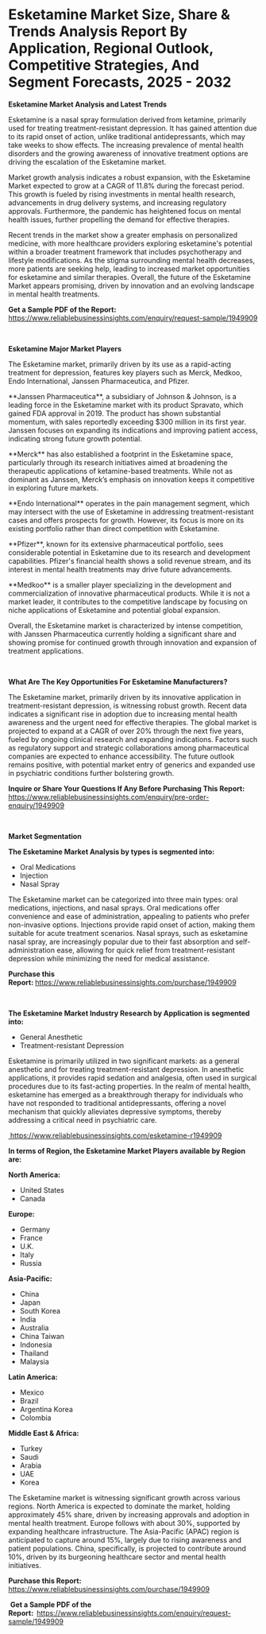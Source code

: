 <p><h1>Esketamine Market Size, Share & Trends Analysis Report By Application, Regional Outlook, Competitive Strategies, And Segment Forecasts, 2025 - 2032</h1></p><p><strong>Esketamine Market Analysis and Latest Trends</strong></p>
<p><p>Esketamine is a nasal spray formulation derived from ketamine, primarily used for treating treatment-resistant depression. It has gained attention due to its rapid onset of action, unlike traditional antidepressants, which may take weeks to show effects. The increasing prevalence of mental health disorders and the growing awareness of innovative treatment options are driving the escalation of the Esketamine market.</p><p>Market growth analysis indicates a robust expansion, with the Esketamine Market expected to grow at a CAGR of 11.8% during the forecast period. This growth is fueled by rising investments in mental health research, advancements in drug delivery systems, and increasing regulatory approvals. Furthermore, the pandemic has heightened focus on mental health issues, further propelling the demand for effective therapies.</p><p>Recent trends in the market show a greater emphasis on personalized medicine, with more healthcare providers exploring esketamine's potential within a broader treatment framework that includes psychotherapy and lifestyle modifications. As the stigma surrounding mental health decreases, more patients are seeking help, leading to increased market opportunities for esketamine and similar therapies. Overall, the future of the Esketamine Market appears promising, driven by innovation and an evolving landscape in mental health treatments.</p></p>
<p><strong>Get a Sample PDF of the Report:&nbsp;</strong> <a href="https://www.reliablebusinessinsights.com/enquiry/request-sample/1949909?utm_campaign=2285&utm_medium=2&utm_source=Github&utm_content=ia&utm_term=19042025&utm_id=esketamine">https://www.reliablebusinessinsights.com/enquiry/request-sample/1949909</a></p>
<p>&nbsp;</p>
<p><strong>Esketamine Major Market Players</strong></p>
<p><p>The Esketamine market, primarily driven by its use as a rapid-acting treatment for depression, features key players such as Merck, Medkoo, Endo International, Janssen Pharmaceutica, and Pfizer.</p><p>**Janssen Pharmaceutica**, a subsidiary of Johnson & Johnson, is a leading force in the Esketamine market with its product Spravato, which gained FDA approval in 2019. The product has shown substantial momentum, with sales reportedly exceeding $300 million in its first year. Janssen focuses on expanding its indications and improving patient access, indicating strong future growth potential. </p><p>**Merck** has also established a footprint in the Esketamine space, particularly through its research initiatives aimed at broadening the therapeutic applications of ketamine-based treatments. While not as dominant as Janssen, Merck’s emphasis on innovation keeps it competitive in exploring future markets.</p><p>**Endo International** operates in the pain management segment, which may intersect with the use of Esketamine in addressing treatment-resistant cases and offers prospects for growth. However, its focus is more on its existing portfolio rather than direct competition with Esketamine.</p><p>**Pfizer**, known for its extensive pharmaceutical portfolio, sees considerable potential in Esketamine due to its research and development capabilities. Pfizer's financial health shows a solid revenue stream, and its interest in mental health treatments may drive future advancements.</p><p>**Medkoo** is a smaller player specializing in the development and commercialization of innovative pharmaceutical products. While it is not a market leader, it contributes to the competitive landscape by focusing on niche applications of Esketamine and potential global expansion.</p><p>Overall, the Esketamine market is characterized by intense competition, with Janssen Pharmaceutica currently holding a significant share and showing promise for continued growth through innovation and expansion of treatment applications.</p></p>
<p>&nbsp;</p>
<p><strong>What Are The Key Opportunities For Esketamine Manufacturers?</strong></p>
<p><p>The Esketamine market, primarily driven by its innovative application in treatment-resistant depression, is witnessing robust growth. Recent data indicates a significant rise in adoption due to increasing mental health awareness and the urgent need for effective therapies. The global market is projected to expand at a CAGR of over 20% through the next five years, fueled by ongoing clinical research and expanding indications. Factors such as regulatory support and strategic collaborations among pharmaceutical companies are expected to enhance accessibility. The future outlook remains positive, with potential market entry of generics and expanded use in psychiatric conditions further bolstering growth.</p></p>
<p><strong>Inquire or Share Your Questions If Any Before Purchasing This Report:</strong> <a href="https://www.reliablebusinessinsights.com/enquiry/pre-order-enquiry/1949909?utm_campaign=2285&utm_medium=2&utm_source=Github&utm_content=ia&utm_term=19042025&utm_id=esketamine">https://www.reliablebusinessinsights.com/enquiry/pre-order-enquiry/1949909</a></p>
<p>&nbsp;</p>
<p><strong>Market Segmentation</strong></p>
<p><strong>The Esketamine Market Analysis by types is segmented into:</strong></p>
<p><ul><li>Oral Medications</li><li>Injection</li><li>Nasal Spray</li></ul></p>
<p><p>The Esketamine market can be categorized into three main types: oral medications, injections, and nasal sprays. Oral medications offer convenience and ease of administration, appealing to patients who prefer non-invasive options. Injections provide rapid onset of action, making them suitable for acute treatment scenarios. Nasal sprays, such as esketamine nasal spray, are increasingly popular due to their fast absorption and self-administration ease, allowing for quick relief from treatment-resistant depression while minimizing the need for medical assistance.</p></p>
<p><strong>Purchase this Report:&nbsp;</strong><a href="https://www.reliablebusinessinsights.com/purchase/1949909?utm_campaign=2285&utm_medium=2&utm_source=Github&utm_content=ia&utm_term=19042025&utm_id=esketamine">https://www.reliablebusinessinsights.com/purchase/1949909</a></p>
<p>&nbsp;</p>
<p><strong>The Esketamine Market Industry Research by Application is segmented into:</strong></p>
<p><ul><li>General Anesthetic</li><li>Treatment-resistant Depression</li></ul></p>
<p><p>Esketamine is primarily utilized in two significant markets: as a general anesthetic and for treating treatment-resistant depression. In anesthetic applications, it provides rapid sedation and analgesia, often used in surgical procedures due to its fast-acting properties. In the realm of mental health, esketamine has emerged as a breakthrough therapy for individuals who have not responded to traditional antidepressants, offering a novel mechanism that quickly alleviates depressive symptoms, thereby addressing a critical need in psychiatric care.</p></p>
<p><a href="https://www.reliablebusinessinsights.com/esketamine-r1949909?utm_campaign=2285&utm_medium=2&utm_source=Github&utm_content=ia&utm_term=19042025&utm_id=esketamine">&nbsp;https://www.reliablebusinessinsights.com/esketamine-r1949909</a></p>
<p><strong>In terms of Region, the Esketamine Market Players available by Region are:</strong></p>
<p>
    <p> <strong> North America: </strong>
        <ul>
            <li>United States</li>
            <li>Canada</li>
        </ul>
        </p> 
    <p> <strong> Europe: </strong>
        <ul>
            <li>Germany</li>
            <li>France</li>
            <li>U.K.</li>
            <li>Italy</li>
            <li>Russia</li>
        </ul>
        </p> 
    <p> <strong> Asia-Pacific: </strong>
        <ul>
            <li>China</li>
            <li>Japan</li>
            <li>South Korea</li>
            <li>India</li>
            <li>Australia</li>
            <li>China Taiwan</li>
            <li>Indonesia</li>
            <li>Thailand</li>
            <li>Malaysia</li>
        </ul>
        </p> 
    <p> <strong> Latin America: </strong>
        <ul>
            <li>Mexico</li>
            <li>Brazil</li>
            <li>Argentina Korea</li>
            <li>Colombia</li>
        </ul>
        </p> 
    <p> <strong> Middle East & Africa: </strong>
        <ul>
            <li>Turkey</li>
            <li>Saudi</li>
            <li>Arabia</li>
            <li>UAE</li>
            <li>Korea</li>
        </ul>
    </p>
    </p>
<p><p>The Esketamine market is witnessing significant growth across various regions. North America is expected to dominate the market, holding approximately 45% share, driven by increasing approvals and adoption in mental health treatment. Europe follows with about 30%, supported by expanding healthcare infrastructure. The Asia-Pacific (APAC) region is anticipated to capture around 15%, largely due to rising awareness and patient populations. China, specifically, is projected to contribute around 10%, driven by its burgeoning healthcare sector and mental health initiatives.</p></p>
<p><strong>Purchase this Report: </strong><a href="https://www.reliablebusinessinsights.com/purchase/1949909?utm_campaign=2285&utm_medium=2&utm_source=Github&utm_content=ia&utm_term=19042025&utm_id=esketamine">https://www.reliablebusinessinsights.com/purchase/1949909</a></p>
<p>&nbsp;<strong>Get a Sample PDF of the Report:&nbsp;&nbsp;</strong><a href="https://www.reliablebusinessinsights.com/enquiry/request-sample/1949909?utm_campaign=2285&utm_medium=2&utm_source=Github&utm_content=ia&utm_term=19042025&utm_id=esketamine">https://www.reliablebusinessinsights.com/enquiry/request-sample/1949909</a></p>
<p><strong></strong></p>
<p><p></p><p></p><p></p></p>
